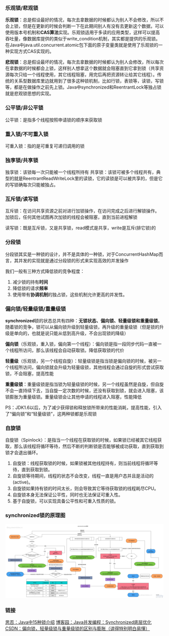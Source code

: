 ### 乐观锁/悲观锁

**乐观锁**：总是假设最好的情况，每次去拿数据的时候都认为别人不会修改，所以不会上锁，但是在更新的时候会判断一下在此期间别人有没有去更新这个数据，可以使用版本号机制和**CAS算法**实现。乐观锁适用于多读的应用类型，这样可以提高吞吐量，像数据库提供的类似于write_condition机制，其实都是提供的乐观锁。在Java中java.util.concurrent.atomic包下面的原子变量类就是使用了乐观锁的一种实现方式CAS实现的。

**悲观锁**：总是假设最坏的情况，每次去拿数据的时候都认为别人会修改，所以每次在拿数据的时候都会上锁，这样别人想拿这个数据就会阻塞直到它拿到锁（共享资源每次只给一个线程使用，其它线程阻塞，用完后再把资源转让给其它线程）。传统的关系型数据库里边就用到了很多这种锁机制，比如行锁，表锁等，读锁，写锁等，都是在做操作之前先上锁。Java中synchronized和ReentrantLock等独占锁就是悲观锁思想的实现。

### 公平锁/非公平锁

公平锁：是指多个线程按照申请锁的顺序来获取锁

### 重入锁/不可重入锁

可重入锁：指的是可重复可递归调用的锁

### 独享锁/共享锁

独享锁：该锁每一次只能被一个线程所持有
共享锁：该锁可被多个线程共有，典型的就是ReentrantReadWriteLock里的读锁，它的读锁是可以被共享的，但是它的写锁确每次只能被独占。

### 互斥锁/读写锁

互斥锁：在访问共享资源之前对进行加锁操作，在访问完成之后进行解锁操作。 加锁后，任何其他试图再次加锁的线程会被阻塞，直到当前进程解锁

读写锁：既是互斥锁，又是共享锁，read模式是共享，write是互斥(排它锁)的

### 分段锁

分段锁其实是一种锁的设计，并不是具体的一种锁，对于ConcurrentHashMap而言，其并发的实现就是通过分段锁的形式来实现高效的并发操作

我们一般有三种方式降低锁的竞争程度：

1. 减少锁的持有**时间**
2. 降低锁的请求**频率**
3. 使用带有**协调机制**的独占锁，这些机制允许更高的并发性。

### 偏向锁/轻量级锁/重量级锁

**synchronized**锁的状态总共有四种：**无锁状态、偏向锁、轻量级锁和重量级锁**。随着锁的竞争，锁可以从偏向锁升级到轻量级锁，再升级的重量级锁（但是锁的升级是单向的，也就是说只能从低到高升级，不会出现锁的降级）

**偏向锁**（乐观锁，重入锁，偏向第一个线程）：偏向锁是指一段同步代码一直被一个线程所访问，那么该线程会自动获取锁。降低获取锁的代价

**轻量级**（乐观锁，另一个线程自旋）：轻量级锁是指当锁是偏向锁的时候，被另一个线程所访问，偏向锁就会升级为轻量级锁，其他线程会通过自旋的形式尝试获取锁，不会阻塞，提高性能

**重量级锁**：重量级锁是指当锁为轻量级锁的时候，另一个线程虽然是自旋，但自旋不会一直持续下去，当自旋一定次数的时候，还没有获取到锁，就会进入阻塞，该锁膨胀为重量级锁。重量级锁会让其他申请的线程进入阻塞，性能降低

PS：JDK1.6以后，为了减少获得锁和释放锁所带来的性能消耗，提高性能，引入了“偏向锁”和“轻量级锁”，这两种锁都是乐观锁

### 自旋锁

自旋锁（Spinlock）：是指当一个线程在获取锁的时候，如果锁已经被其它线程获取，那么该线程将循环等待，然后不断的判断锁是否能够被成功获取，直到获取到锁才会退出循环。

1. 自旋锁：线程获取锁的时候，如果锁被其他线程持有，则当前线程将循环等待，直到获取到锁。
2. 自旋锁等待期间，线程的状态不会改变，线程一直是用户态并且是活动的(active)。
3. 自旋锁如果持有锁的时间太长，则会导致其它等待获取锁的线程耗尽CPU。
4. 自旋锁本身无法保证公平性，同时也无法保证可重入性。
5. 基于自旋锁，可以实现具备公平性和可重入性质的锁。


### synchronized锁的原理图
![](../图片/synchronized原理图.jpg)

### 链接

[思否：Java中15种锁介绍](https://segmentfault.com/a/1190000017766364#item-8)
[博客园：Java并发编程：Synchronized底层优化](https://www.cnblogs.com/paddix/p/5405678.html)
[CSDN：偏向锁，轻量级锁与重量级锁的区别与膨胀（讲得特别明白易懂）](https://blog.csdn.net/choukekai/article/details/63688332)